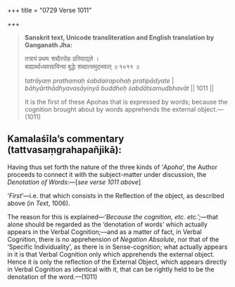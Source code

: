 +++
title = "0729 Verse 1011"

+++
> **Sanskrit text, Unicode transliteration and English translation by Ganganath Jha:** 
>
> तत्रायं प्रथमः शब्दैरपोहः प्रतिपाद्यते ।  
> बाह्यार्थाध्यवसायिन्या बुद्धेः शब्दात्समुद्भवात् ॥ १०११ ॥ 
>
> *tatrāyaṃ prathamaḥ śabdairapohaḥ pratipādyate* \|  
> *bāhyārthādhyavasāyinyā buddheḥ śabdātsamudbhavāt* \|\| 1011 \|\| 
>
> It is the first of these Apohas that is expressed by words; because the cognition brought about by words apprehends the external object.—(1011)



## Kamalaśīla’s commentary (tattvasaṃgrahapañjikā):

Having thus set forth the nature of the three kinds of ‘*Apoha*’, the Author proceeds to connect it with the subject-matter under discussion, the *Denotation of Words*:—[*see verse 1011 above*]

‘*First*’—i.e. that which consists in the Reflection of the object, as described above (in *Text*, 1006).

The reason for this is explained—‘*Because the cognition, etc. etc*.’;—that alone should be regarded as the ‘denotation of words’ which actually appears in the Verbal Cognition;—and as a matter of fact, in Verbal Cognition, there is no apprehension of *Negation Absolute*, nor that of the ‘Specific Individuality’, as there is in Sense-cognition; what actually appears in it is that Verbal Cognition only which apprehends the external object. Hence it is only the reflection of the External Object, which appears directly in Verbal Cognition as identical with it, that can be rightly held to be the denotation of the word.—(1011)


